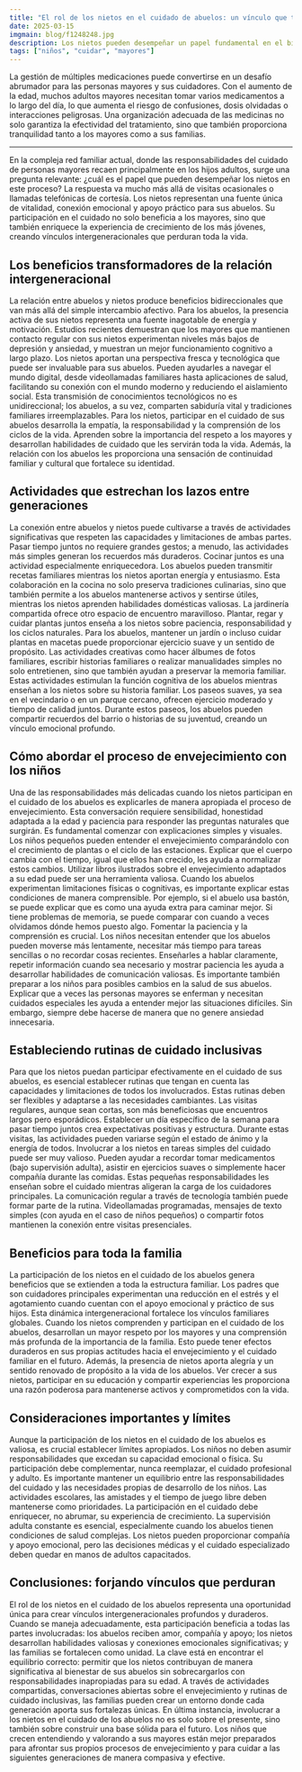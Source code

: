 ```yaml
---
title: "El rol de los nietos en el cuidado de abuelos: un vínculo que transforma vidas"
date: 2025-03-15
imgmain: blog/f1248248.jpg
description: Los nietos pueden desempeñar un papel fundamental en el bienestar emocional y físico de sus abuelos, creando vínculos intergeneracionales.
tags: ["niños", "cuidar", "mayores"]
---
```


La gestión de múltiples medicaciones puede convertirse en un desafío abrumador para las personas mayores y sus cuidadores. Con el aumento de la edad, muchos adultos mayores necesitan tomar varios medicamentos a lo largo del día, lo que aumenta el riesgo de confusiones, dosis olvidadas o interacciones peligrosas. Una organización adecuada de las medicinas no solo garantiza la efectividad del tratamiento, sino que también proporciona tranquilidad tanto a los mayores como a sus familias.

---

En la compleja red familiar actual, donde las responsabilidades del cuidado de personas mayores recaen principalmente en los hijos adultos, surge una pregunta relevante: ¿cuál es el papel que pueden desempeñar los nietos en este proceso? La respuesta va mucho más allá de visitas ocasionales o llamadas telefónicas de cortesía.
Los nietos representan una fuente única de vitalidad, conexión emocional y apoyo práctico para sus abuelos. Su participación en el cuidado no solo beneficia a los mayores, sino que también enriquece la experiencia de crecimiento de los más jóvenes, creando vínculos intergeneracionales que perduran toda la vida.

## Los beneficios transformadores de la relación intergeneracional

La relación entre abuelos y nietos produce beneficios bidireccionales que van más allá del simple intercambio afectivo. Para los abuelos, la presencia activa de sus nietos representa una fuente inagotable de energía y motivación. Estudios recientes demuestran que los mayores que mantienen contacto regular con sus nietos experimentan niveles más bajos de depresión y ansiedad, y muestran un mejor funcionamiento cognitivo a largo plazo.
Los nietos aportan una perspectiva fresca y tecnológica que puede ser invaluable para sus abuelos. Pueden ayudarles a navegar el mundo digital, desde videollamadas familiares hasta aplicaciones de salud, facilitando su conexión con el mundo moderno y reduciendo el aislamiento social. Esta transmisión de conocimientos tecnológicos no es unidireccional; los abuelos, a su vez, comparten sabiduría vital y tradiciones familiares irreemplazables.
Para los nietos, participar en el cuidado de sus abuelos desarrolla la empatía, la responsabilidad y la comprensión de los ciclos de la vida. Aprenden sobre la importancia del respeto a los mayores y desarrollan habilidades de cuidado que les servirán toda la vida. Además, la relación con los abuelos les proporciona una sensación de continuidad familiar y cultural que fortalece su identidad.

## Actividades que estrechan los lazos entre generaciones

La conexión entre abuelos y nietos puede cultivarse a través de actividades significativas que respeten las capacidades y limitaciones de ambas partes. Pasar tiempo juntos no requiere grandes gestos; a menudo, las actividades más simples generan los recuerdos más duraderos.
Cocinar juntos es una actividad especialmente enriquecedora. Los abuelos pueden transmitir recetas familiares mientras los nietos aportan energía y entusiasmo. Esta colaboración en la cocina no solo preserva tradiciones culinarias, sino que también permite a los abuelos mantenerse activos y sentirse útiles, mientras los nietos aprenden habilidades domésticas valiosas.
La jardinería compartida ofrece otro espacio de encuentro maravilloso. Plantar, regar y cuidar plantas juntos enseña a los nietos sobre paciencia, responsabilidad y los ciclos naturales. Para los abuelos, mantener un jardín o incluso cuidar plantas en macetas puede proporcionar ejercicio suave y un sentido de propósito.
Las actividades creativas como hacer álbumes de fotos familiares, escribir historias familiares o realizar manualidades simples no solo entretienen, sino que también ayudan a preservar la memoria familiar. Estas actividades estimulan la función cognitiva de los abuelos mientras enseñan a los nietos sobre su historia familiar.
Los paseos suaves, ya sea en el vecindario o en un parque cercano, ofrecen ejercicio moderado y tiempo de calidad juntos. Durante estos paseos, los abuelos pueden compartir recuerdos del barrio o historias de su juventud, creando un vínculo emocional profundo.

## Cómo abordar el proceso de envejecimiento con los niños

Una de las responsabilidades más delicadas cuando los nietos participan en el cuidado de los abuelos es explicarles de manera apropiada el proceso de envejecimiento. Esta conversación requiere sensibilidad, honestidad adaptada a la edad y paciencia para responder las preguntas naturales que surgirán.
Es fundamental comenzar con explicaciones simples y visuales. Los niños pequeños pueden entender el envejecimiento comparándolo con el crecimiento de plantas o el ciclo de las estaciones. Explicar que el cuerpo cambia con el tiempo, igual que ellos han crecido, les ayuda a normalizar estos cambios. Utilizar libros ilustrados sobre el envejecimiento adaptados a su edad puede ser una herramienta valiosa.
Cuando los abuelos experimentan limitaciones físicas o cognitivas, es importante explicar estas condiciones de manera comprensible. Por ejemplo, si el abuelo usa bastón, se puede explicar que es como una ayuda extra para caminar mejor. Si tiene problemas de memoria, se puede comparar con cuando a veces olvidamos dónde hemos puesto algo.
Fomentar la paciencia y la comprensión es crucial. Los niños necesitan entender que los abuelos pueden moverse más lentamente, necesitar más tiempo para tareas sencillas o no recordar cosas recientes. Enseñarles a hablar claramente, repetir información cuando sea necesario y mostrar paciencia les ayuda a desarrollar habilidades de comunicación valiosas.
Es importante también preparar a los niños para posibles cambios en la salud de sus abuelos. Explicar que a veces las personas mayores se enferman y necesitan cuidados especiales les ayuda a entender mejor las situaciones difíciles. Sin embargo, siempre debe hacerse de manera que no genere ansiedad innecesaria.

## Estableciendo rutinas de cuidado inclusivas

Para que los nietos puedan participar efectivamente en el cuidado de sus abuelos, es esencial establecer rutinas que tengan en cuenta las capacidades y limitaciones de todos los involucrados. Estas rutinas deben ser flexibles y adaptarse a las necesidades cambiantes.
Las visitas regulares, aunque sean cortas, son más beneficiosas que encuentros largos pero esporádicos. Establecer un día específico de la semana para pasar tiempo juntos crea expectativas positivas y estructura. Durante estas visitas, las actividades pueden variarse según el estado de ánimo y la energía de todos.
Involucrar a los nietos en tareas simples del cuidado puede ser muy valioso. Pueden ayudar a recordar tomar medicamentos (bajo supervisión adulta), asistir en ejercicios suaves o simplemente hacer compañía durante las comidas. Estas pequeñas responsabilidades les enseñan sobre el cuidado mientras aligeran la carga de los cuidadores principales.
La comunicación regular a través de tecnología también puede formar parte de la rutina. Videollamadas programadas, mensajes de texto simples (con ayuda en el caso de niños pequeños) o compartir fotos mantienen la conexión entre visitas presenciales.

## Beneficios para toda la familia

La participación de los nietos en el cuidado de los abuelos genera beneficios que se extienden a toda la estructura familiar. Los padres que son cuidadores principales experimentan una reducción en el estrés y el agotamiento cuando cuentan con el apoyo emocional y práctico de sus hijos.
Esta dinámica intergeneracional fortalece los vínculos familiares globales. Cuando los nietos comprenden y participan en el cuidado de los abuelos, desarrollan un mayor respeto por los mayores y una comprensión más profunda de la importancia de la familia. Esto puede tener efectos duraderos en sus propias actitudes hacia el envejecimiento y el cuidado familiar en el futuro.
Además, la presencia de nietos aporta alegría y un sentido renovado de propósito a la vida de los abuelos. Ver crecer a sus nietos, participar en su educación y compartir experiencias les proporciona una razón poderosa para mantenerse activos y comprometidos con la vida.

## Consideraciones importantes y límites

Aunque la participación de los nietos en el cuidado de los abuelos es valiosa, es crucial establecer límites apropiados. Los niños no deben asumir responsabilidades que excedan su capacidad emocional o física. Su participación debe complementar, nunca reemplazar, el cuidado profesional y adulto.
Es importante mantener un equilibrio entre las responsabilidades del cuidado y las necesidades propias de desarrollo de los niños. Las actividades escolares, las amistades y el tiempo de juego libre deben mantenerse como prioridades. La participación en el cuidado debe enriquecer, no abrumar, su experiencia de crecimiento.
La supervisión adulta constante es esencial, especialmente cuando los abuelos tienen condiciones de salud complejas. Los nietos pueden proporcionar compañía y apoyo emocional, pero las decisiones médicas y el cuidado especializado deben quedar en manos de adultos capacitados.

## Conclusiones: forjando vínculos que perduran

El rol de los nietos en el cuidado de los abuelos representa una oportunidad única para crear vínculos intergeneracionales profundos y duraderos. Cuando se maneja adecuadamente, esta participación beneficia a todas las partes involucradas: los abuelos reciben amor, compañía y apoyo; los nietos desarrollan habilidades valiosas y conexiones emocionales significativas; y las familias se fortalecen como unidad.
La clave está en encontrar el equilibrio correcto: permitir que los nietos contribuyan de manera significativa al bienestar de sus abuelos sin sobrecargarlos con responsabilidades inapropiadas para su edad. A través de actividades compartidas, conversaciones abiertas sobre el envejecimiento y rutinas de cuidado inclusivas, las familias pueden crear un entorno donde cada generación aporta sus fortalezas únicas.
En última instancia, involucrar a los nietos en el cuidado de los abuelos no es solo sobre el presente, sino también sobre construir una base sólida para el futuro. Los niños que crecen entendiendo y valorando a sus mayores están mejor preparados para afrontar sus propios procesos de envejecimiento y para cuidar a las siguientes generaciones de manera compasiva y efective.
